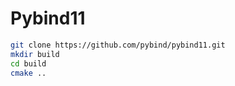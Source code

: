 # Pybind11

```bash
git clone https://github.com/pybind/pybind11.git
mkdir build
cd build
cmake ..
```
